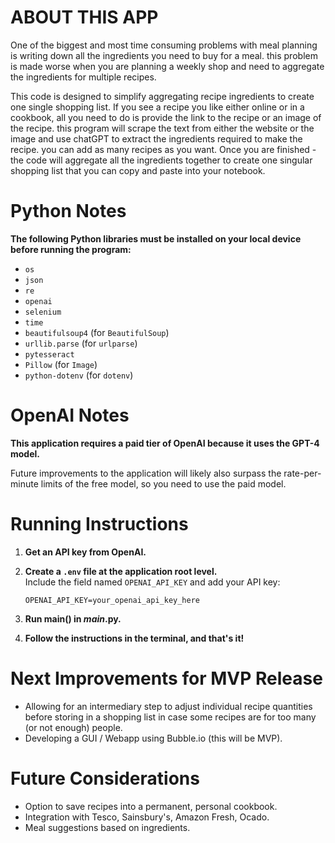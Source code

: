 # ABOUT THIS APP
One of the biggest and most time consuming problems with meal planning is writing down all the ingredients you need to buy for a meal.  this problem is made worse when you are planning a weekly shop and need to aggregate the ingredients for multiple recipes.

This code is designed to simplify aggregating recipe ingredients to create one single shopping list. If you see a recipe you like either online or in a cookbook, all you need to do is provide the link to the recipe or an image of the recipe.  this program will scrape the text from either the website or the image and use chatGPT to extract the ingredients required to make the recipe.  you can add as many recipes as you want.  Once you are finished - the code will aggregate all the ingredients together to create one singular shopping list that you can copy and paste into your notebook.

# Python Notes

**The following Python libraries must be installed on your local device before running the program:**

- `os`
- `json`
- `re`
- `openai`
- `selenium`
- `time`
- `beautifulsoup4` (for `BeautifulSoup`)
- `urllib.parse` (for `urlparse`)
- `pytesseract`
- `Pillow` (for `Image`)
- `python-dotenv` (for `dotenv`)

# OpenAI Notes

**This application requires a paid tier of OpenAI because it uses the GPT-4 model.**

Future improvements to the application will likely also surpass the rate-per-minute limits of the free model, so you need to use the paid model.

# Running Instructions

1. **Get an API key from OpenAI.**
   
2. **Create a `.env` file at the application root level.**  
   Include the field named `OPENAI_API_KEY` and add your API key:
   ```plaintext
   OPENAI_API_KEY=your_openai_api_key_here
3. **Run main() in _main_.py.**

4. **Follow the instructions in the terminal, and that's it!**

# Next Improvements for MVP Release

- Allowing for an intermediary step to adjust individual recipe quantities before storing in a shopping list in case some recipes are for too many (or not enough) people.
- Developing a GUI / Webapp using Bubble.io (this will be MVP).

# Future Considerations

- Option to save recipes into a permanent, personal cookbook.
- Integration with Tesco, Sainsbury's, Amazon Fresh, Ocado.
- Meal suggestions based on ingredients.
